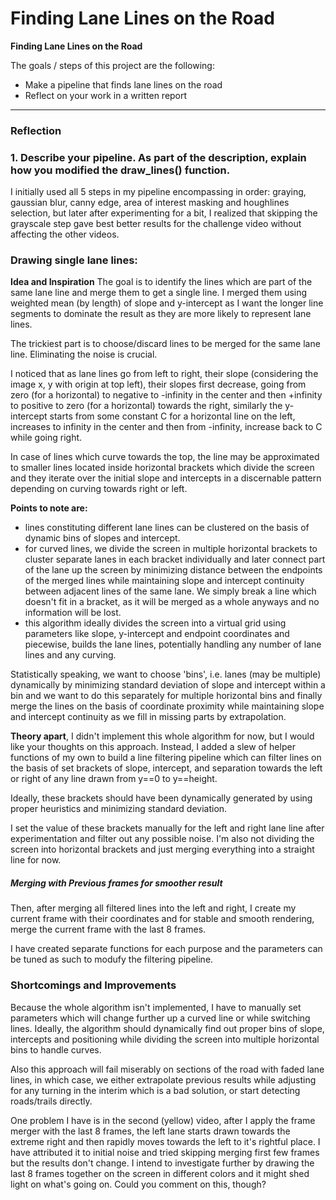 # **Finding Lane Lines on the Road** 


**Finding Lane Lines on the Road**

The goals / steps of this project are the following:
* Make a pipeline that finds lane lines on the road
* Reflect on your work in a written report

---

### Reflection

### 1. Describe your pipeline. As part of the description, explain how you modified the draw_lines() function.

I initially used all 5 steps in my pipeline encompassing in order: graying, gaussian blur, canny edge, area of interest masking and houghlines selection, but later after experimenting for a bit, I realized that skipping the grayscale step gave best better results for the challenge video without affecting the other videos.

### Drawing single lane lines:

**Idea and Inspiration**
The goal is to identify the lines which are part of the same lane line and merge them to get a single line. I merged them using weighted mean (by length) of slope and y-intercept as I want the longer line segments to dominate the result as they are more likely to represent lane lines.

The trickiest part is to choose/discard lines to be merged for the same lane line. Eliminating the noise is crucial.

I noticed that as lane lines go from left to right, their slope (considering the image x, y with origin at top left), their slopes first decrease, going from zero (for a horizontal) to negative to -infinity in the center and then +infinity to positive to zero (for a horizontal) towards the right, similarly the y-intercept starts from some constant C for a horizontal line on the left, increases to infinity in the center and then from -infinity, increase back to C while going right. 

In case of lines which curve towards the top, the line may be approximated to smaller lines located inside horizontal brackets which divide the screen and they iterate over the initial slope and intercepts in a discernable pattern depending on curving towards right or left.

**Points to note are:** 
- lines constituting different lane lines can be clustered on the basis of dynamic bins of slopes and intercept. 
- for curved lines, we divide the screen in multiple horizontal brackets to cluster separate lanes in each bracket individually and later connect part of the lane up the screen by minimizing distance between the endpoints of the merged lines while maintaining slope and intercept continuity between adjacent lines of the same lane. We simply break a line which doesn't fit in a bracket, as it will be merged as a whole anyways and no information will be lost.
- this algorithm ideally divides the screen into a virtual grid using parameters like slope, y-intercept and endpoint coordinates and piecewise, builds the lane lines, potentially handling any number of lane lines and any curving.

Statistically speaking, we want to choose 'bins', i.e. lanes (may be multiple) dynamically by minimizing standard deviation of slope and intercept within a bin and we want to do this separately for multiple horizontal bins and finally merge the lines on the basis of coordinate proximity while maintaining slope and intercept continuity as we fill in missing parts by extrapolation.


**Theory apart**, I didn't implement this whole algorithm for now, but I would like your thoughts on this approach.
Instead, I added a slew of helper functions of my own to build a line filtering pipeline which can filter lines on the basis of set brackets of slope, intercept, and separation towards the left or right of any line drawn from y==0 to y==height. 

Ideally, these brackets should have been dynamically generated by using proper heuristics and minimizing standard deviation.

I set the value of these brackets manually for the left and right lane line after experimentation and filter out any possible noise.
I'm also not dividing the screen into horizontal brackets and just merging everything into a straight line for now.

##### Merging with Previous frames for smoother result
Then, after merging all filtered lines into the left and right, I create my current frame with their coordinates and for stable and smooth rendering, merge the current frame with the last 8 frames. 

I have created separate functions for each purpose and the parameters can be tuned as such to modufy the filtering pipeline.


### Shortcomings and Improvements

Because the whole algorithm isn't implemented, I have to manually set parameters which will change further up a curved line or while switching lines. Ideally, the algorithm should dynamically find out proper bins of slope, intercepts and positioning while dividing the screen into multiple horizontal bins to handle curves.

Also this approach will fail miserably on sections of the road with faded lane lines, in which case, we either extrapolate previous results while adjusting for any turning in the interim which is a bad solution, or start detecting roads/trails directly.

One problem I have is in the second (yellow) video, after I apply the frame merger with the last 8 frames, the left lane starts drawn towards the extreme right and then rapidly moves towards the left to it's rightful place. I have attributed it to initial noise and tried skipping merging first few frames but the results don't change. I intend to investigate further by drawing the last 8 frames together on the screen in different colors and it might shed light on what's going on. Could you comment on this, though?

